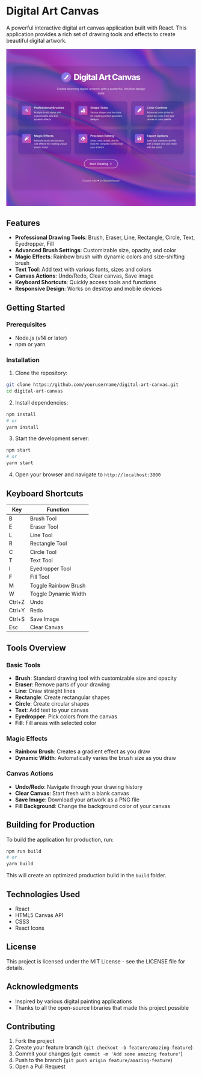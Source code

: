 # Digital Art Canvas

A powerful interactive digital art canvas application built with React. This application provides a rich set of drawing tools and effects to create beautiful digital artwork.

![Digital Art Canvas](public/screenshot.png)

## Features

- **Professional Drawing Tools**: Brush, Eraser, Line, Rectangle, Circle, Text, Eyedropper, Fill
- **Advanced Brush Settings**: Customizable size, opacity, and color
- **Magic Effects**: Rainbow brush with dynamic colors and size-shifting brush
- **Text Tool**: Add text with various fonts, sizes and colors
- **Canvas Actions**: Undo/Redo, Clear canvas, Save image
- **Keyboard Shortcuts**: Quickly access tools and functions
- **Responsive Design**: Works on desktop and mobile devices

## Getting Started

### Prerequisites

- Node.js (v14 or later)
- npm or yarn

### Installation

1. Clone the repository:
```bash
git clone https://github.com/yourusername/digital-art-canvas.git
cd digital-art-canvas
```

2. Install dependencies:
```bash
npm install
# or
yarn install
```

3. Start the development server:
```bash
npm start
# or
yarn start
```

4. Open your browser and navigate to `http://localhost:3000`

## Keyboard Shortcuts

| Key       | Function             |
|-----------|----------------------|
| B         | Brush Tool           |
| E         | Eraser Tool          |
| L         | Line Tool            |
| R         | Rectangle Tool       |
| C         | Circle Tool          |
| T         | Text Tool            |
| I         | Eyedropper Tool      |
| F         | Fill Tool            |
| M         | Toggle Rainbow Brush |
| W         | Toggle Dynamic Width |
| Ctrl+Z    | Undo                 |
| Ctrl+Y    | Redo                 |
| Ctrl+S    | Save Image           |
| Esc       | Clear Canvas         |

## Tools Overview

### Basic Tools
- **Brush**: Standard drawing tool with customizable size and opacity
- **Eraser**: Remove parts of your drawing
- **Line**: Draw straight lines
- **Rectangle**: Create rectangular shapes
- **Circle**: Create circular shapes
- **Text**: Add text to your canvas
- **Eyedropper**: Pick colors from the canvas
- **Fill**: Fill areas with selected color

### Magic Effects
- **Rainbow Brush**: Creates a gradient effect as you draw
- **Dynamic Width**: Automatically varies the brush size as you draw

### Canvas Actions
- **Undo/Redo**: Navigate through your drawing history
- **Clear Canvas**: Start fresh with a blank canvas
- **Save Image**: Download your artwork as a PNG file
- **Fill Background**: Change the background color of your canvas

## Building for Production

To build the application for production, run:

```bash
npm run build
# or
yarn build
```

This will create an optimized production build in the `build` folder.

## Technologies Used

- React
- HTML5 Canvas API
- CSS3
- React Icons

## License

This project is licensed under the MIT License - see the LICENSE file for details.

## Acknowledgments

- Inspired by various digital painting applications
- Thanks to all the open-source libraries that made this project possible

## Contributing

1. Fork the project
2. Create your feature branch (`git checkout -b feature/amazing-feature`)
3. Commit your changes (`git commit -m 'Add some amazing feature'`)
4. Push to the branch (`git push origin feature/amazing-feature`)
5. Open a Pull Request
